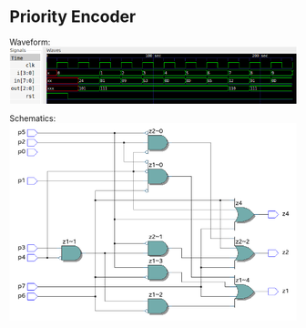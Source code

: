 # Priority Encoder  

Waveform:  
![d](https://github.com/AbhijitBaral/VerilogDigitalDesigns/blob/main/priority%20encoder/imgs/waveform.png)  

Schematics:  
![dwe](https://github.com/AbhijitBaral/VerilogDigitalDesigns/blob/main/priority%20encoder/imgs/schematicspng.png)
